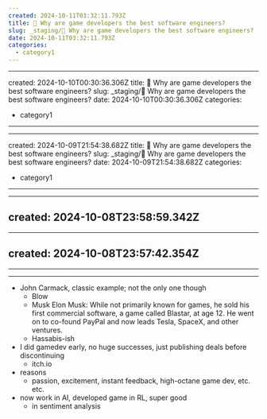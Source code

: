 ```yaml
---
created: 2024-10-11T03:32:11.793Z 
title: 🔴 Why are game developers the best software engineers?
slug: _staging/🔴 Why are game developers the best software engineers?
date: 2024-10-11T03:32:11.793Z
categories: 
  - category1
---
```

---
created: 2024-10-10T00:30:36.306Z 
title: 🔴 Why are game developers the best software engineers?
slug: _staging/🔴 Why are game developers the best software engineers?
date: 2024-10-10T00:30:36.306Z
categories: 
  - category1
---
---
created: 2024-10-09T21:54:38.682Z 
title: 🔴 Why are game developers the best software engineers?
slug: _staging/🔴 Why are game developers the best software engineers?
date: 2024-10-09T21:54:38.682Z
categories: 
  - category1
---
---
created: 2024-10-08T23:58:59.342Z
---
---
created: 2024-10-08T23:57:42.354Z
---
---
---

- John Carmack, classic example; not the only one though
	- Blow
	- Musk Elon Musk: While not primarily known for games, he sold his first commercial software, a game called Blastar, at age 12. He went on to co-found PayPal and now leads Tesla, SpaceX, and other ventures.
	- Hassabis-ish
- I did gamedev early, no huge successes, just publishing deals before discontinuing
	- itch.io
- reasons
	- passion, excitement, instant feedback, high-octane game dev, etc. etc.
- now work in AI, developed game in RL, super good
	- in sentiment analysis